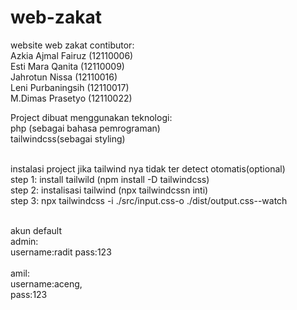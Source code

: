 # web-zakat

website web zakat
contibutor:<br>
  Azkia Ajmal Fairuz (12110006)<br>
  Esti Mara Qanita (12110009)<br>
  Jahrotun Nissa (12110016)<br>
  Leni Purbaningsih (12110017)<br>
  M.Dimas Prasetyo (12110022)<br>
  

Project dibuat menggunakan teknologi:<br>
  php (sebagai bahasa pemrograman)<br>
  tailwindcss(sebagai styling)
  
  <br>
instalasi project jika tailwind nya tidak ter detect otomatis(optional)<br>
step 1: install tailwild (npm install -D tailwindcss)<br>
step 2: instalisasi tailwind (npx tailwindcssn inti)<br>
step 3: npx tailwindcss -i ./src/input.css-o ./dist/output.css--watch<br>
<br>

akun default<br>
admin:<br>
username:radit pass:123<br>
<br>
amil:<br>
username:aceng,<br>
pass:123<br>

